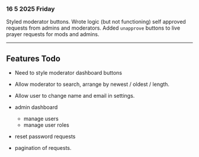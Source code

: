 ### 16 5 2025 Friday
Styled moderator buttons.
Wrote logic (but not functioning) self approved requests from admins and moderators.
Added `unapprove` buttons to live prayer requests for mods and admins.

---

## Features Todo

- Need to style moderator dashboard buttons
- Allow moderator to search, arrange by newest / oldest / length.
- Allow user to change name and email in settings.


- admin dashboard
  - manage users
  - manage user roles
- reset password requests
- pagination of requests.
